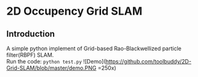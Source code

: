 # 2D Occupency Grid SLAM
## Introduction
A simple python implement of Grid-based Rao-Blackwellized particle filter(RBPF) SLAM.<br>
Run the code: `python test.py`
![Demo](https://github.com/toolbuddy/2D-Grid-SLAM/blob/master/demo.PNG =250x)

